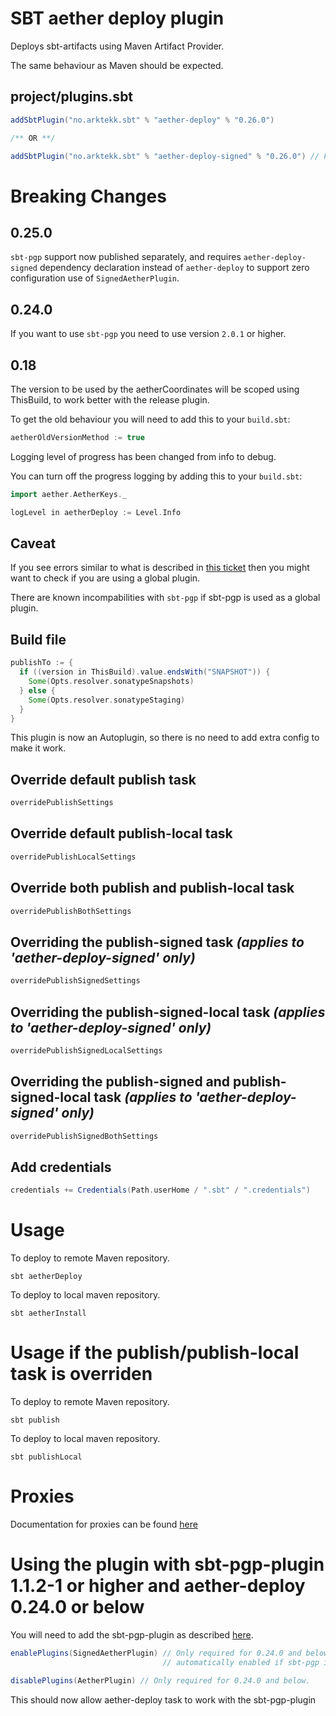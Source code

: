 # SBT aether deploy plugin
Deploys sbt-artifacts using Maven Artifact Provider. 

The same behaviour as Maven should be expected.

## project/plugins.sbt

```scala
addSbtPlugin("no.arktekk.sbt" % "aether-deploy" % "0.26.0")

/** OR **/

addSbtPlugin("no.arktekk.sbt" % "aether-deploy-signed" % "0.26.0") // For sbt-pgp 2.x support
```

# Breaking Changes

## 0.25.0
`sbt-pgp` support now published separately, and requires `aether-deploy-signed` dependency declaration instead of
`aether-deploy` to support zero configuration use of `SignedAetherPlugin`.

## 0.24.0
If you want to use `sbt-pgp` you need to use version `2.0.1` or higher.

## 0.18

The version to be used by the aetherCoordinates will be scoped using ThisBuild, to work better with the release plugin.

To get the old behaviour you will need to add this to your `build.sbt`:
 
```scala
aetherOldVersionMethod := true
```

Logging level of progress has been changed from info to debug.
 
You can turn off the progress logging by adding this to your `build.sbt`:

```scala
import aether.AetherKeys._

logLevel in aetherDeploy := Level.Info
```

## Caveat
If you see errors similar to what is described in [this ticket](https://github.com/arktekk/sbt-aether-deploy/issues/25) 
then you might want to check if you are using a global plugin. 

There are known incompabilities with `sbt-pgp` if sbt-pgp is used as a global plugin.


## Build file
  
```scala
publishTo := {
  if ((version in ThisBuild).value.endsWith("SNAPSHOT")) {
    Some(Opts.resolver.sonatypeSnapshots)
  } else {
    Some(Opts.resolver.sonatypeStaging)
  }
}
```

This plugin is now an Autoplugin, so there is no need to add extra config to make it work.


## Override default publish task

```scala
overridePublishSettings
```

## Override default publish-local task

```scala
overridePublishLocalSettings
```

## Override both publish and publish-local task
```scala
overridePublishBothSettings
```
## Overriding the publish-signed task _(applies to 'aether-deploy-signed' only)_

```scala
overridePublishSignedSettings
```

## Overriding the publish-signed-local task _(applies to 'aether-deploy-signed' only)_

```scala
overridePublishSignedLocalSettings
```

## Overriding the publish-signed and publish-signed-local task _(applies to 'aether-deploy-signed' only)_

```scala
overridePublishSignedBothSettings
```

## Add credentials

```scala
credentials += Credentials(Path.userHome / ".sbt" / ".credentials")
```

# Usage

To deploy to remote Maven repository.

    sbt aetherDeploy

To deploy to local maven repository.

    sbt aetherInstall

# Usage if the publish/publish-local task is overriden

To deploy to remote Maven repository.

    sbt publish

To deploy to local maven repository.

    sbt publishLocal

# Proxies

Documentation for proxies can be found [here](http://docs.oracle.com/javase/6/docs/technotes/guides/net/proxies.html)

# Using the plugin with sbt-pgp-plugin 1.1.2-1 or higher and aether-deploy 0.24.0 or below

You will need to add the sbt-pgp-plugin as described [here](https://github.com/sbt/sbt-pgp).

```scala
enablePlugins(SignedAetherPlugin) // Only required for 0.24.0 and below. SignedAetherPlugin is
                                  // automatically enabled if sbt-pgp is enabled on the project.

disablePlugins(AetherPlugin) // Only required for 0.24.0 and below.

```

This should now allow aether-deploy task to work with the sbt-pgp-plugin
